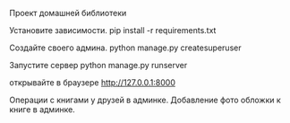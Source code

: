 Проект домашней библиотеки

Установите зависимости.
pip install -r requirements.txt

Создайте своего админа.
python manage.py createsuperuser

Запустите сервер 
python manage.py runserver

открывайте в браузере 
http://127.0.0.1:8000

Операции с книгами у друзей в админке.
Добавление фото обложки к книге в админке.



